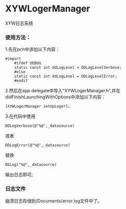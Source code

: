 # XYWLogerManager
XYW日志系统
### 使用方法：
1.先在pch中添加以下内容：
<pre><code>#import <CocoaLumberjack.h>
    #ifdef DEBUG
    static const int ddLogLevel = DDLogLevelVerbose;
    #else
    static const int ddLogLevel = DDLogLevelError;
    #endif</pre></code>
2.然后在app delegate中导入"XYWLogerManager.h",并在didFinishLaunchingWithOptions中添加以下内容：
 <pre><code>[XYWLogerManager setUpLoger];</pre></code>
3.在代码中使用
    <pre><code>DDLogVerbose(@"%@",_datasource)</pre></code>
或者
    <pre><code>DDLogError(@"%@",_datasource)</pre></code>
替换
    <pre><code>NSLog("%@",_datasource)</pre></code>
输出日志即可;
### 日志文件
崩溃日志存储到/Documents/error.log文件中了。


